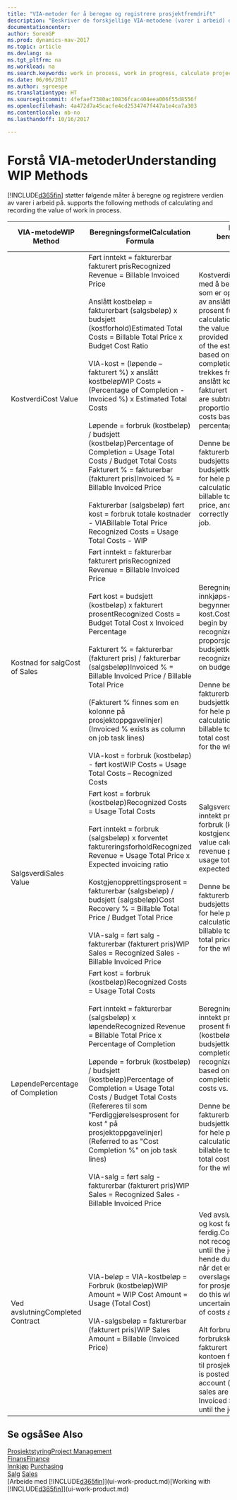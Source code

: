 ```yaml
---
title: "VIA-metoder for å beregne og registrere prosjektfremdrift"
description: "Beskriver de forskjellige VIA-metodene (varer i arbeid) du kan bruke til å bokføre, overvåke og beregne økonomiske opplysninger for prosjekter som pågår."
documentationcenter: 
author: SorenGP
ms.prod: dynamics-nav-2017
ms.topic: article
ms.devlang: na
ms.tgt_pltfrm: na
ms.workload: na
ms.search.keywords: work in process, work in progress, calculate project WIP
ms.date: 06/06/2017
ms.author: sgroespe
ms.translationtype: HT
ms.sourcegitcommit: 4fefaef7380ac10836fcac404eea006f55d8556f
ms.openlocfilehash: 4a472d7a45cacfe4cd2534747f447a1e4ca7a303
ms.contentlocale: nb-no
ms.lasthandoff: 10/16/2017

---
```

# <a name="understanding-wip-methods"></a><span data-ttu-id="1cd3e-103">Forstå VIA-metoder</span><span class="sxs-lookup"><span data-stu-id="1cd3e-103">Understanding WIP Methods</span></span>
[!INCLUDE[d365fin](includes/d365fin_md.md)]<span data-ttu-id="1cd3e-104"> støtter følgende måter å beregne og registrere verdien av varer i arbeid på.</span><span class="sxs-lookup"><span data-stu-id="1cd3e-104"> supports the following methods of calculating and recording the value of work in process.</span></span>

| <span data-ttu-id="1cd3e-105">VIA-metode</span><span class="sxs-lookup"><span data-stu-id="1cd3e-105">WIP Method</span></span> | <span data-ttu-id="1cd3e-106">Beregningsformel</span><span class="sxs-lookup"><span data-stu-id="1cd3e-106">Calculation Formula</span></span> | <span data-ttu-id="1cd3e-107">Beskrivelse av beregning</span><span class="sxs-lookup"><span data-stu-id="1cd3e-107">Calculation Description</span></span> |
| --- | --- | --- |
| <span data-ttu-id="1cd3e-108">Kostverdi</span><span class="sxs-lookup"><span data-stu-id="1cd3e-108">Cost Value</span></span> |<span data-ttu-id="1cd3e-109">Ført inntekt = fakturerbar fakturert pris</span><span class="sxs-lookup"><span data-stu-id="1cd3e-109">Recognized Revenue = Billable Invoiced Price</span></span><br /><br /> <span data-ttu-id="1cd3e-110">Anslått kostbeløp = fakturerbart (salgsbeløp) x budsjett (kostforhold)</span><span class="sxs-lookup"><span data-stu-id="1cd3e-110">Estimated Total Costs = Billable Total Price x Budget Cost Ratio</span></span><br /><br /> <span data-ttu-id="1cd3e-111">VIA-kost = (løpende – fakturert %) x anslått kostbeløp</span><span class="sxs-lookup"><span data-stu-id="1cd3e-111">WIP Costs = (Percentage of Completion - Invoiced %) x Estimated Total Costs</span></span><br /><br /> <span data-ttu-id="1cd3e-112">Løpende = forbruk (kostbeløp) / budsjett (kostbeløp)</span><span class="sxs-lookup"><span data-stu-id="1cd3e-112">Percentage of Completion = Usage Total Costs / Budget Total Costs</span></span><br /> <span data-ttu-id="1cd3e-113">Fakturert % = fakturerbar (fakturert pris)</span><span class="sxs-lookup"><span data-stu-id="1cd3e-113">Invoiced % = Billable Invoiced Price</span></span><br /><br /> <span data-ttu-id="1cd3e-114">Fakturerbar (salgsbeløp) ført kost = forbruk totale kostnader - VIA</span><span class="sxs-lookup"><span data-stu-id="1cd3e-114">Billable Total Price Recognized Costs = Usage Total Costs - WIP</span></span> |<span data-ttu-id="1cd3e-115">Kostverdiberegninger starter med å beregne verdien av det som er oppgitt, ved å ta en andel av anslått kostbeløp basert på prosent fullført.</span><span class="sxs-lookup"><span data-stu-id="1cd3e-115">Cost value calculations start by calculating the value of what has been provided by taking a proportion of the estimated total costs based on percentage of completion.</span></span> <span data-ttu-id="1cd3e-116">Fakturert kost trekkes fra ved å ta en andel av anslått kostbeløp basert på fakturert prosent.</span><span class="sxs-lookup"><span data-stu-id="1cd3e-116">Invoiced costs are subtracted by taking a proportion of the estimated total costs based on the invoiced percentage.</span></span><br /><br /> <span data-ttu-id="1cd3e-117">Denne beregningen krever at det fakturerbare salgsbeløpet, budsjettsalgsbeløpet og budsjettkostbeløpet angis riktig for hele prosjektet.</span><span class="sxs-lookup"><span data-stu-id="1cd3e-117">This calculation requires that the billable total price, budget total price, and budget total costs be correctly entered for the whole job.</span></span> |
| <span data-ttu-id="1cd3e-118">Kostnad for salg</span><span class="sxs-lookup"><span data-stu-id="1cd3e-118">Cost of Sales</span></span> |<span data-ttu-id="1cd3e-119">Ført inntekt = fakturerbar fakturert pris</span><span class="sxs-lookup"><span data-stu-id="1cd3e-119">Recognized Revenue = Billable Invoiced Price</span></span><br /><br /> <span data-ttu-id="1cd3e-120">Ført kost = budsjett (kostbeløp) x fakturert prosent</span><span class="sxs-lookup"><span data-stu-id="1cd3e-120">Recognized Costs = Budget Total Cost x Invoiced Percentage</span></span><br /><br /> <span data-ttu-id="1cd3e-121">Fakturert % = fakturerbar (fakturert pris) / fakturerbar (salgsbeløp)</span><span class="sxs-lookup"><span data-stu-id="1cd3e-121">Invoiced % = Billable Invoiced Price / Billable Total Price</span></span><br /><br /> <span data-ttu-id="1cd3e-122">(Fakturert % finnes som en kolonne på prosjektoppgavelinjer)</span><span class="sxs-lookup"><span data-stu-id="1cd3e-122">(Invoiced % exists as column on job task lines)</span></span><br /><br /> <span data-ttu-id="1cd3e-123">VIA-kost = forbruk (kostbeløp) - ført kost</span><span class="sxs-lookup"><span data-stu-id="1cd3e-123">WIP Costs = Usage Total Costs – Recognized Costs</span></span> |<span data-ttu-id="1cd3e-124">Beregning av solgte varers innkjøps- eller produksjonspris begynner ved å beregne ført kost.</span><span class="sxs-lookup"><span data-stu-id="1cd3e-124">Cost of sales calculations begin by calculating the recognized costs.</span></span> <span data-ttu-id="1cd3e-125">Kost føres proporsjonalt basert på budsjettkostbeløp.</span><span class="sxs-lookup"><span data-stu-id="1cd3e-125">Costs are recognized proportionally based on budget total costs.</span></span><br /><br /> <span data-ttu-id="1cd3e-126">Denne beregningen krever at det fakturerbare salgsbeløpet og budsjettkostbeløpet angis riktig for hele prosjektet.</span><span class="sxs-lookup"><span data-stu-id="1cd3e-126">This calculation requires that the billable total price and budget total costs be correctly entered for the whole job.</span></span> |
| <span data-ttu-id="1cd3e-127">Salgsverdi</span><span class="sxs-lookup"><span data-stu-id="1cd3e-127">Sales Value</span></span> |<span data-ttu-id="1cd3e-128">Ført kost = forbruk (kostbeløp)</span><span class="sxs-lookup"><span data-stu-id="1cd3e-128">Recognized Costs = Usage Total Costs</span></span><br /><br /> <span data-ttu-id="1cd3e-129">Ført inntekt = forbruk (salgsbeløp) x forventet faktureringsforhold</span><span class="sxs-lookup"><span data-stu-id="1cd3e-129">Recognized Revenue = Usage Total Price x Expected invoicing ratio</span></span><br /><br /> <span data-ttu-id="1cd3e-130">Kostgjenopprettingsprosent = fakturerbar (salgsbeløp) / budsjett (salgsbeløp)</span><span class="sxs-lookup"><span data-stu-id="1cd3e-130">Cost Recovery % = Billable Total Price / Budget Total Price</span></span><br /><br /> <span data-ttu-id="1cd3e-131">VIA-salg = ført salg - fakturerbar (fakturert pris)</span><span class="sxs-lookup"><span data-stu-id="1cd3e-131">WIP Sales = Recognized Sales - Billable Invoiced Price</span></span> |<span data-ttu-id="1cd3e-132">Salgsverdiberegninger fører inntekt proporsjonalt basert på forbruk (kostbeløp) og forventet kostgjenopprettingsforhold.</span><span class="sxs-lookup"><span data-stu-id="1cd3e-132">Sales value calculations recognize revenue proportionally based on usage total costs and the expected cost recovery ratio.</span></span><br /><br /> <span data-ttu-id="1cd3e-133">Denne beregningen krever at det fakturerbare salgsbeløpet og budsjettsalgsbeløpet angis riktig for hele prosjektet.</span><span class="sxs-lookup"><span data-stu-id="1cd3e-133">This calculation requires that the billable total price and budget total price be correctly entered for the whole job.</span></span> |
| <span data-ttu-id="1cd3e-134">Løpende</span><span class="sxs-lookup"><span data-stu-id="1cd3e-134">Percentage of Completion</span></span> |<span data-ttu-id="1cd3e-135">Ført kost = forbruk (kostbeløp)</span><span class="sxs-lookup"><span data-stu-id="1cd3e-135">Recognized Costs = Usage Total Costs</span></span><br /><br /> <span data-ttu-id="1cd3e-136">Ført inntekt = fakturerbar (salgsbeløp) x løpende</span><span class="sxs-lookup"><span data-stu-id="1cd3e-136">Recognized Revenue = Billable Total Price x Percentage of Completion</span></span><br /><br /> <span data-ttu-id="1cd3e-137">Løpende = forbruk (kostbeløp) / budsjett (kostbeløp)</span><span class="sxs-lookup"><span data-stu-id="1cd3e-137">Percentage of Completion = Usage Total Costs / Budget Total Costs</span></span><br /> <span data-ttu-id="1cd3e-138">(Refereres til som “Ferdiggjørelsesprosent for kost “ på prosjektoppgavelinjer)</span><span class="sxs-lookup"><span data-stu-id="1cd3e-138">(Referred to as "Cost Completion %" on job task lines)</span></span><br /><br /> <span data-ttu-id="1cd3e-139">VIA-salg = ført salg - fakturerbar (fakturert pris)</span><span class="sxs-lookup"><span data-stu-id="1cd3e-139">WIP Sales = Recognized Sales - Billable Invoiced Price</span></span> |<span data-ttu-id="1cd3e-140">Beregninger av Løpende fører inntekt proporsjonalt basert på prosent fullført, det vil si forbruk (kostbeløp) i forhold til budsjettkost.</span><span class="sxs-lookup"><span data-stu-id="1cd3e-140">Percentage of completion calculations recognize revenue proportionally based on the percentage of completion, that is, usage total costs vs. budget costs.</span></span><br /><br /> <span data-ttu-id="1cd3e-141">Denne beregningen krever at det fakturerbare salgsbeløpet og budsjettkostbeløpet angis riktig for hele prosjektet.</span><span class="sxs-lookup"><span data-stu-id="1cd3e-141">This calculation requires that the billable total price and budget total costs be correctly entered for the whole job.</span></span> |
| <span data-ttu-id="1cd3e-142">Ved avslutning</span><span class="sxs-lookup"><span data-stu-id="1cd3e-142">Completed Contract</span></span> |<span data-ttu-id="1cd3e-143">VIA-beløp = VIA-kostbeløp = Forbruk (kostbeløp)</span><span class="sxs-lookup"><span data-stu-id="1cd3e-143">WIP Amount = WIP Cost Amount = Usage (Total Cost)</span></span><br /><br /> <span data-ttu-id="1cd3e-144">VIA-salgsbeløp = fakturerbar (fakturert pris)</span><span class="sxs-lookup"><span data-stu-id="1cd3e-144">WIP Sales Amount = Billable (Invoiced Price)</span></span> |<span data-ttu-id="1cd3e-145">Ved avslutning fører ikke inntekt og kost før prosjektet er ferdig.</span><span class="sxs-lookup"><span data-stu-id="1cd3e-145">Completed contract does not recognize revenue and costs until the job is complete.</span></span> <span data-ttu-id="1cd3e-146">Det kan hende du ønsker å gjøre dette når det er stor usikkerhet rundt overslagene for kost og inntekt for prosjektet.</span><span class="sxs-lookup"><span data-stu-id="1cd3e-146">You may want to do this when there is high uncertainty around the estimates of costs and revenue for the job.</span></span><br /><br /> <span data-ttu-id="1cd3e-147">Alt forbruk bokføres i VIA-forbrukskontoen (aktiva), og alt fakturert salg bokføres i VIA-kontoen for fakturert salg (gjeld) til prosjektet er ferdig.</span><span class="sxs-lookup"><span data-stu-id="1cd3e-147">All usage is posted to the WIP Costs account (asset) and all invoiced sales are posted to the WIP Invoiced Sales account (liability) until the job is complete.</span></span> |

## <a name="see-also"></a><span data-ttu-id="1cd3e-148">Se også</span><span class="sxs-lookup"><span data-stu-id="1cd3e-148">See Also</span></span>
[<span data-ttu-id="1cd3e-149">Prosjektstyring</span><span class="sxs-lookup"><span data-stu-id="1cd3e-149">Project Management</span></span>](projects-manage-projects.md)  
[<span data-ttu-id="1cd3e-150">Finans</span><span class="sxs-lookup"><span data-stu-id="1cd3e-150">Finance</span></span>](finance.md)  
<span data-ttu-id="1cd3e-151">[Innkjøp](purchasing-manage-purchasing.md)       </span><span class="sxs-lookup"><span data-stu-id="1cd3e-151">[Purchasing](purchasing-manage-purchasing.md)       </span></span>  
<span data-ttu-id="1cd3e-152">[Salg](sales-manage-sales.md)    </span><span class="sxs-lookup"><span data-stu-id="1cd3e-152">[Sales](sales-manage-sales.md)    </span></span>  
<span data-ttu-id="1cd3e-153">[Arbeide med [!INCLUDE[d365fin](includes/d365fin_md.md)]](ui-work-product.md)</span><span class="sxs-lookup"><span data-stu-id="1cd3e-153">[Working with [!INCLUDE[d365fin](includes/d365fin_md.md)]](ui-work-product.md)</span></span>  

